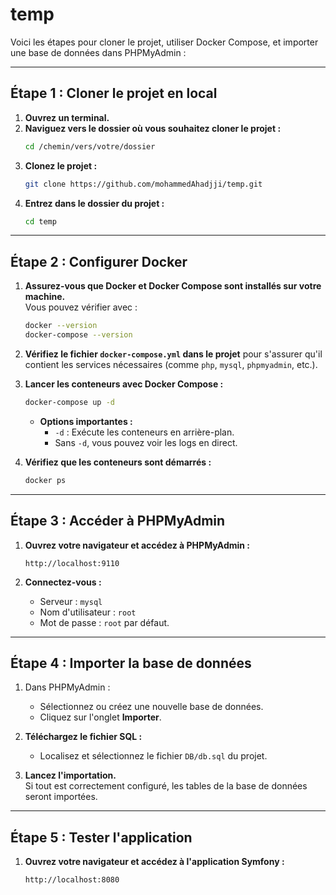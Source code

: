 # temp
Voici les étapes pour cloner le projet, utiliser Docker Compose, et importer une base de données dans PHPMyAdmin :

---

## Étape 1 : Cloner le projet en local
1. **Ouvrez un terminal.**
2. **Naviguez vers le dossier où vous souhaitez cloner le projet :**
   ```bash
   cd /chemin/vers/votre/dossier
   ```
3. **Clonez le projet :**
   ```bash
   git clone https://github.com/mohammedAhadjji/temp.git
   ```
4. **Entrez dans le dossier du projet :**
   ```bash
   cd temp
   ```

---

## Étape 2 : Configurer Docker
1. **Assurez-vous que Docker et Docker Compose sont installés sur votre machine.**  
   Vous pouvez vérifier avec :  
   ```bash
   docker --version
   docker-compose --version
   ```

2. **Vérifiez le fichier `docker-compose.yml` dans le projet** pour s'assurer qu'il contient les services nécessaires (comme `php`, `mysql`, `phpmyadmin`, etc.).

3. **Lancer les conteneurs avec Docker Compose :**
   ```bash
   docker-compose up -d
   ```
   - **Options importantes :**
     - `-d` : Exécute les conteneurs en arrière-plan.
     - Sans `-d`, vous pouvez voir les logs en direct.

4. **Vérifiez que les conteneurs sont démarrés :**
   ```bash
   docker ps
   ```

---

## Étape 3 : Accéder à PHPMyAdmin
1. **Ouvrez votre navigateur et accédez à PHPMyAdmin :**
   ```
   http://localhost:9110
   ```
   
2. **Connectez-vous :**
   - Serveur : `mysql`
   - Nom d'utilisateur : `root`
   - Mot de passe : `root` par défaut.

---

## Étape 4 : Importer la base de données
1. Dans PHPMyAdmin :
   - Sélectionnez ou créez une nouvelle base de données.
   - Cliquez sur l'onglet **Importer**.

2. **Téléchargez le fichier SQL :**
   - Localisez et sélectionnez le fichier `DB/db.sql` du projet.

3. **Lancez l'importation.**  
   Si tout est correctement configuré, les tables de la base de données seront importées.

---

## Étape 5 : Tester l'application
1. **Ouvrez votre navigateur et accédez à l'application Symfony :**
   ```
   http://localhost:8080
   ```

